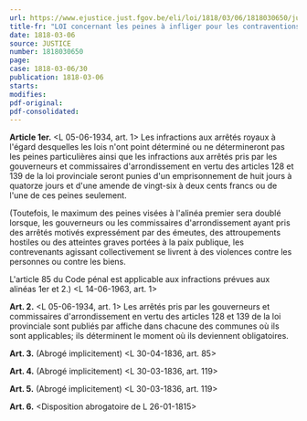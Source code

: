 ```yaml
---
url: https://www.ejustice.just.fgov.be/eli/loi/1818/03/06/1818030650/justel
title-fr: "LOI concernant les peines à infliger pour les contraventions aux mesures générales d'administration intérieure, ainsi que les peines qui pourront être statuées par les règlements des autorités provinciales ou communales."
date: 1818-03-06
source: JUSTICE
number: 1818030650
page:
case: 1818-03-06/30
publication: 1818-03-06
starts:
modifies:
pdf-original:
pdf-consolidated:
---
```


**Article 1er.** <L 05-06-1934, art. 1> Les infractions aux arrêtés royaux à l'égard desquelles les lois n'ont point déterminé ou ne détermineront pas les peines particulières ainsi que les infractions aux arrêtés pris par les gouverneurs et commissaires d'arrondissement en vertu des articles 128 et 139 de la loi provinciale seront punies d'un emprisonnement de huit jours à quatorze jours et d'une amende de vingt-six à deux cents francs ou de l'une de ces peines seulement.

(Toutefois, le maximum des peines visées à l'alinéa premier sera doublé lorsque, les gouverneurs ou les commissaires d'arrondissement ayant pris des arrêtés motivés expressément par des émeutes, des attroupements hostiles ou des atteintes graves portées à la paix publique, les contrevenants agissant collectivement se livrent à des violences contre les personnes ou contre les biens.

L'article 85 du Code pénal est applicable aux infractions prévues aux alinéas 1er et 2.) <L 14-06-1963, art. 1>

**Art. 2.** <L 05-06-1934, art. 1> Les arrêtés pris par les gouverneurs et commissaires d'arrondissement en vertu des articles 128 et 139 de la loi provinciale sont publiés par affiche dans chacune des communes où ils sont applicables; ils déterminent le moment où ils deviennent obligatoires.

**Art. 3.** (Abrogé implicitement) <L 30-04-1836, art. 85>

**Art. 4.** (Abrogé implicitement) <L 30-03-1836, art. 119>

**Art. 5.** (Abrogé implicitement) <L 30-03-1836, art. 119>

**Art. 6.** <Disposition abrogatoire de L 26-01-1815>
